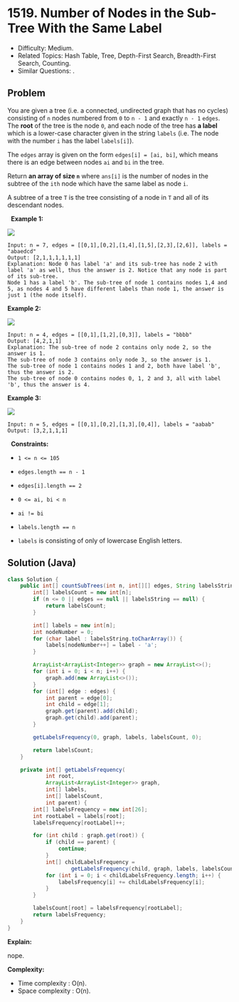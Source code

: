 # 1519. Number of Nodes in the Sub-Tree With the Same Label

- Difficulty: Medium.
- Related Topics: Hash Table, Tree, Depth-First Search, Breadth-First Search, Counting.
- Similar Questions: .

## Problem

You are given a tree (i.e. a connected, undirected graph that has no cycles) consisting of ```n``` nodes numbered from ```0``` to ```n - 1``` and exactly ```n - 1``` ```edges```. The **root** of the tree is the node ```0```, and each node of the tree has **a label** which is a lower-case character given in the string ```labels``` (i.e. The node with the number ```i``` has the label ```labels[i]```).

The ```edges``` array is given on the form ```edges[i] = [ai, bi]```, which means there is an edge between nodes ```ai``` and ```bi``` in the tree.

Return **an array of size ```n```** where ```ans[i]``` is the number of nodes in the subtree of the ```ith``` node which have the same label as node ```i```.

A subtree of a tree ```T``` is the tree consisting of a node in ```T``` and all of its descendant nodes.

 
**Example 1:**

![](https://assets.leetcode.com/uploads/2020/07/01/q3e1.jpg)

```
Input: n = 7, edges = [[0,1],[0,2],[1,4],[1,5],[2,3],[2,6]], labels = "abaedcd"
Output: [2,1,1,1,1,1,1]
Explanation: Node 0 has label 'a' and its sub-tree has node 2 with label 'a' as well, thus the answer is 2. Notice that any node is part of its sub-tree.
Node 1 has a label 'b'. The sub-tree of node 1 contains nodes 1,4 and 5, as nodes 4 and 5 have different labels than node 1, the answer is just 1 (the node itself).
```

**Example 2:**

![](https://assets.leetcode.com/uploads/2020/07/01/q3e2.jpg)

```
Input: n = 4, edges = [[0,1],[1,2],[0,3]], labels = "bbbb"
Output: [4,2,1,1]
Explanation: The sub-tree of node 2 contains only node 2, so the answer is 1.
The sub-tree of node 3 contains only node 3, so the answer is 1.
The sub-tree of node 1 contains nodes 1 and 2, both have label 'b', thus the answer is 2.
The sub-tree of node 0 contains nodes 0, 1, 2 and 3, all with label 'b', thus the answer is 4.
```

**Example 3:**

![](https://assets.leetcode.com/uploads/2020/07/01/q3e3.jpg)

```
Input: n = 5, edges = [[0,1],[0,2],[1,3],[0,4]], labels = "aabab"
Output: [3,2,1,1,1]
```

 
**Constraints:**


	
- ```1 <= n <= 105```
	
- ```edges.length == n - 1```
	
- ```edges[i].length == 2```
	
- ```0 <= ai, bi < n```
	
- ```ai != bi```
	
- ```labels.length == n```
	
- ```labels``` is consisting of only of lowercase English letters.



## Solution (Java)

```java
class Solution {
    public int[] countSubTrees(int n, int[][] edges, String labelsString) {
        int[] labelsCount = new int[n];
        if (n <= 0 || edges == null || labelsString == null) {
            return labelsCount;
        }

        int[] labels = new int[n];
        int nodeNumber = 0;
        for (char label : labelsString.toCharArray()) {
            labels[nodeNumber++] = label - 'a';
        }

        ArrayList<ArrayList<Integer>> graph = new ArrayList<>();
        for (int i = 0; i < n; i++) {
            graph.add(new ArrayList<>());
        }
        for (int[] edge : edges) {
            int parent = edge[0];
            int child = edge[1];
            graph.get(parent).add(child);
            graph.get(child).add(parent);
        }

        getLabelsFrequency(0, graph, labels, labelsCount, 0);

        return labelsCount;
    }

    private int[] getLabelsFrequency(
            int root,
            ArrayList<ArrayList<Integer>> graph,
            int[] labels,
            int[] labelsCount,
            int parent) {
        int[] labelsFrequency = new int[26];
        int rootLabel = labels[root];
        labelsFrequency[rootLabel]++;

        for (int child : graph.get(root)) {
            if (child == parent) {
                continue;
            }
            int[] childLabelsFrequency =
                    getLabelsFrequency(child, graph, labels, labelsCount, root);
            for (int i = 0; i < childLabelsFrequency.length; i++) {
                labelsFrequency[i] += childLabelsFrequency[i];
            }
        }

        labelsCount[root] = labelsFrequency[rootLabel];
        return labelsFrequency;
    }
}
```

**Explain:**

nope.

**Complexity:**

* Time complexity : O(n).
* Space complexity : O(n).
